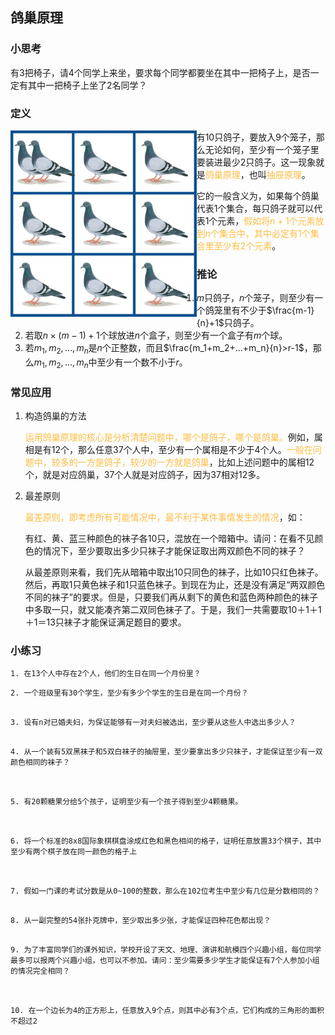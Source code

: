 ## 鸽巢原理

### 小思考

有3把椅子，请4个同学上来坐，要求每个同学都要坐在其中一把椅子上，是否一定有其中一把椅子上坐了2名同学？



### 定义

<img src="res/640.webp" alt="640" style="zoom:33%;" align="left"/>

有10只鸽子，要放入9个笼子，那么无论如何，至少有一个笼子里要装进最少2只鸽子。这一现象就是<font color="#FDBC40">鸽巢原理</font>，也叫<font color="#FDBC40">抽屉原理</font>。

它的一般含义为，如果每个鸽巢代表1个集合，每只鸽子就可以代表1个元素，<font color="#FDBC40">假如将$n+1$个元素放到$n$个集合中，其中必定有1个集合里至少有2个元素</font>。



### 推论

1. $m$只鸽子，$n$个笼子，则至少有一个鸽笼里有不少于$\frac{m-1}{n}+1$只鸽子。
2. 若取$n \times (m-1)+1$个球放进$n$个盒子，则至少有一个盒子有$m$个球。
3. 若$m_1,m_2,...,m_n$是$n$个正整数，而且$\frac{m_1+m_2+...+m_n}{n}>r-1$，那么$m_1,m_2,...,m_n$中至少有一个数不小于$r$。



### 常见应用

1. 构造鸽巢的方法

   <font color="#FDBC40">运用鸽巢原理的核心是分析清楚问题中，哪个是鸽子，哪个是鸽巢。</font>例如，属相是有12个，那么任意37个人中，至少有一个属相是不少于4个人。<font color="#FDBC40">一般在问题中，较多的一方是鸽子，较少的一方就是鸽巢</font>，比如上述问题中的属相12个，就是对应鸽巢，37个人就是对应鸽子，因为37相对12多。

2. 最差原则

   <font color="#FDBC40">最差原则，即考虑所有可能情况中，最不利于某件事情发生的情况</font>，如：

   有红、黄、蓝三种颜色的袜子各10只，混放在一个暗箱中。请问：在看不见颜色的情况下，至少要取出多少只袜子才能保证取出两双颜色不同的袜子？

   从最差原则来看，我们先从暗箱中取出10只同色的袜子，比如10只红色袜子。然后，再取1只黄色袜子和1只蓝色袜子。到现在为止，还是没有满足“两双颜色不同的袜子”的要求。但是，只要我们再从剩下的黄色和蓝色两种颜色的袜子中多取一只，就又能凑齐第二双同色袜子了。于是，我们一共需要取10＋1＋1＋1＝13只袜子才能保证满足题目的要求。



### 小练习

```
1. 在13个人中存在2个人，他们的生日在同一个月份里？

```

```
2. 一个班级里有30个学生，至少有多少个学生的生日是在同一个月份？


```

```
3. 设有n对已婚夫妇，为保证能够有一对夫妇被选出，至少要从这些人中选出多少人？


```

```
4. 从一个装有5双黑袜子和5双白袜子的抽屉里，至少要拿出多少只袜子，才能保证至少有一双颜色相同的袜子？



```

```
5. 有20颗糖果分给5个孩子，证明至少有一个孩子得到至少4颗糖果。



```

```
6. 将一个标准的8x8国际象棋棋盘涂成红色和黑色相间的格子，证明任意放置33个棋子，其中至少有两个棋子放在同一颜色的格子上



```

```
7. 假如一门课的考试分数是从0~100的整数，那么在102位考生中至少有几位是分数相同的？


```

```
8. 从一副完整的54张扑克牌中，至少取出多少张，才能保证四种花色都出现？


```

```
9. 为了丰富同学们的课外知识，学校开设了天文、地理、演讲和航模四个兴趣小组，每位同学最多可以报两个兴趣小组，也可以不参加。请问：至少需要多少学生才能保证有7个人参加小组的情况完全相同？



```

```
10. 在一个边长为4的正方形上，任意放入9个点，则其中必有3个点，它们构成的三角形的面积不超过2





```

